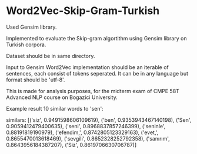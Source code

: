 # Word2Vec-Skip-Gram-Turkish

Used Gensim library.

Implemented to evaluate the Skip-gram algortithm using Gensim library on Turkish corpora. 

Dataset should be in same directory.

Input to Gensim Word2Vec implementation should be an iterable of sentences, each consist of tokens seperated. It can be in any language but format should be 'utf-8'.

This is made for analysis purposes, for the midterm exam of CMPE 58T Advanced NLP course on Bogazici University.

Example result 10 similar words to 'sen':

similars: [('siz', 0.9491598606109619), ('ben', 0.9353943467140198), ('Sen', 0.9059412479400635), ('seni', 0.8968837857246399), ('seninle', 0.88191819190979), ('efendim,', 0.8742805123329163), ('evet,', 0.8655470013618469), ('sevgili', 0.8652328252792358), ('sanırım', 0.8643956184387207), ('Siz', 0.8619706630706787)]

